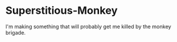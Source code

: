 # Superstitious-Monkey
I'm making something that will probably get me killed by the monkey brigade. 
